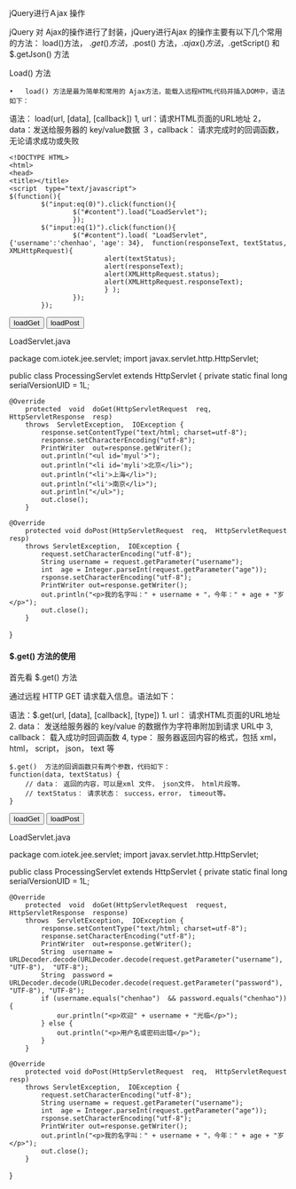 
jQuery进行Ａjax 操作

jQuery 对 Ajax的操作进行了封装，jQuery进行Ajax 的操作主要有以下几个常用的方法：
load()方法， $.get() 方法，$.post() 方法，$.ajax() 方法，$.getScript() 和 $.getJson() 方法


Load() 方法

	•   load() 方法是最为简单和常用的 Ajax方法，能载入远程HTML代码并插入DOM中，语法如下：
语法：  load(url,  [data],  [callback])
	1, url：请求HTML页面的URL地址
	2，data：发送给服务器的 key/value数据
	３，callback： 请求完成时的回调函数，无论请求成功或失败



	<!DOCTYPE HTML>
	<html>
	<head>
	<title></title>        
	<script  type="text/javascript">
	$(function(){
			$("input:eq(0)").click(function(){
					$("#content").load("LoadServlet");
					});
			$("input:eq(1)").click(function(){
					$("#content").load( "LoadServlet", {'username':'chenhao', 'age': 34},  function(responseText, textStatus, XMLHttpRequest){
							alert(textStatus);
							alert(responseText);
							alert(XMLHttpRequest.status);
							alert(XMLHttpRequest.responseText);
							} );
					});
			});
</script>
</head>
<body>
<input type="button" value="loadGet" />
<input type="button" value="loadPost" />
<div  id="content"></div        
</body> 
</html>





LoadServlet.java

package com.iotek.jee.servlet;
import javax.servlet.http.HttpServlet;

public class ProcessingServlet  extends  HttpServlet {
	private static final long serialVersionUID = 1L;

	@Override
		protected  void  doGet(HttpServletRequest  req,  HttpServletResponse  resp)  
		throws  ServletException,  IOException {                   
			response.setContentType("text/html; charset=utf-8");
			response.setCharacterEncoding("utf-8");
			PrintWriter  out=response.getWriter();
			out.println("<ul id='myul'>");
			out.println("<li id='myli'>北京</li>");
			out.println("<li'>上海</li>");
			out.println("<li'>南京</li>");
			out.println("</ul>");
			out.close();
		}

	@Override
		protected void doPost(HttpServletRequest  req,  HttpServletRequest  resp)
		throws ServletException,  IOException {
			request.setCharacterEncoding("utf-8");
			String username = request.getParameter("username");
			int  age = Integer.parseInt(request.getParameter("age"));
			rsponse.setCharacterEncoding("utf-8");
			PrintWriter out=response.getWriter();
			out.println("<p>我的名字叫：" + username + "，今年：" + age + "岁</p>");
			out.close();                                
		}        
}


#### $.get() 方法的使用


首先看 $.get() 方法

通过远程 HTTP GET 请求载入信息。语法如下：

语法：$.get(url, [data],  [callback],  [type])
	1. url： 请求HTML页面的URL地址
	2. data： 发送给服务器的 key/value 的数据作为字符串附加到请求 URL中
	3, callback： 载入成功时回调函数
	4, type： 服务器返回内容的格式，包括 xml， html， script， json， text 等


	$.get()  方法的回调函数只有两个参数，代码如下：
	function(data, textStatus) {
		// data： 返回的内容，可以是xml 文件， json文件， html片段等。
		// textStatus： 请求状态： success，error， timeout等。        
	}



<!DOCTYPE HTML>
<html>
<head>
<title></title>        
<script  type="text/javascript">
$(function(){
		$("input:eq(2)").click(function(){
				$.get( "GetServlet",
						{
						'username':  encodeURI(encodeURI($("#username").val())),  
						'password':  encodeURI(encodeURI($("#password").val())),
						},  
						function(data, textStatus){
						$("#content").html(data);
						alert(textStatus);
						}, 
						"html"
					 );
				});
		});
</script>
</head>
<body>
<input type="button" value="loadGet" />
<input type="button" value="loadPost" />
<div  id="content"></div        
</body> 
</html>





LoadServlet.java

package com.iotek.jee.servlet;
import javax.servlet.http.HttpServlet;

public class ProcessingServlet  extends  HttpServlet {
	private static final long serialVersionUID = 1L;

	@Override
		protected  void  doGet(HttpServletRequest  request,  HttpServletResponse  response)  
		throws  ServletException,  IOException {                   
			response.setContentType("text/html; charset=utf-8");
			response.setCharacterEncoding("utf-8");
			PrintWriter  out=response.getWriter();
			String  username = URLDecoder.decode(URLDecoder.decode(request.getParameter("username"), "UTF-8"),  "UTF-8");
			String  password = URLDecoder.decode(URLDecoder.decode(request.getParameter("password"), "UTF-8"), "UTF-8");
			if (username.equals("chenhao")  && password.equals("chenhao")) {
				our.println("<p>欢迎" + username + "光临</p>");                
			} else {
				out.println("<p>用户名或密码出错</p>");                
			}
		}

	@Override
		protected void doPost(HttpServletRequest  req,  HttpServletRequest  resp)
		throws ServletException,  IOException {
			request.setCharacterEncoding("utf-8");
			String username = request.getParameter("username");
			int  age = Integer.parseInt(request.getParameter("age"));
			rsponse.setCharacterEncoding("utf-8");
			PrintWriter out=response.getWriter();
			out.println("<p>我的名字叫：" + username + "，今年：" + age + "岁</p>");
			out.close();                                
		}        
}







